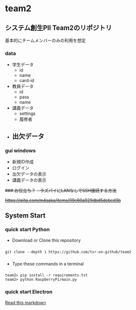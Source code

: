 # team2
## システム創生PⅡ Team2のリポジトリ
基本的にチームメンバーのみの利用を想定


### data

- 学生データ
  - id
  - name
  - card-id
- 教員データ
  - id
  - pass
  - name
- 講義データ
  - settings
  - 履修者
- 出欠データ
  -

### gui windows

- 新規ID作成
- ログイン
- 出欠データの表示
- 講義データの表示


~~### お役立ち？~~
~~- ラズパイにLANなしでSSH接続する方法~~

 ~~https://qiita.com/m4saka/items/09e60a929dbd5debcd3b~~

## System Start
### quick start Python

- Download or Clone this repository
###
    git clone --depth 1 https://github.com/tsr-on-github/team2

###

- Type these commands in a terminal
###
    team2> pip install -r requirements.txt
    team2> python RaspberryPi/main.py

### quick start Electron

[Read this markdown](./electron/latest-version/StartDocument.md)

